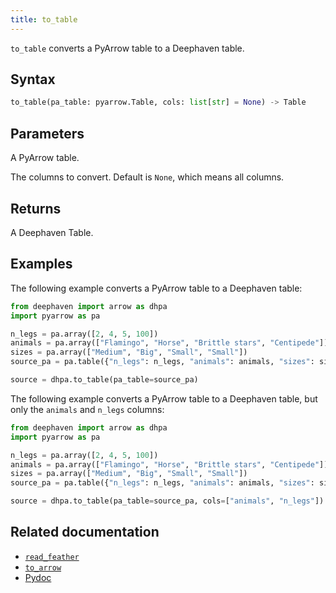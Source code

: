 ```yaml
---
title: to_table
---
```


`to_table` converts a PyArrow table to a Deephaven table.

## Syntax

```python syntax
to_table(pa_table: pyarrow.Table, cols: list[str] = None) -> Table
```

## Parameters

<ParamTable>
<Param name="pa_table" type="pyarrow.Table">

A PyArrow table.

</Param>
<Param name="cols" type="list[str]" optional>

The columns to convert. Default is `None`, which means all columns.

</Param>
</ParamTable>

## Returns

A Deephaven Table.

## Examples

The following example converts a PyArrow table to a Deephaven table:

```python order=source
from deephaven import arrow as dhpa
import pyarrow as pa

n_legs = pa.array([2, 4, 5, 100])
animals = pa.array(["Flamingo", "Horse", "Brittle stars", "Centipede"])
sizes = pa.array(["Medium", "Big", "Small", "Small"])
source_pa = pa.table({"n_legs": n_legs, "animals": animals, "sizes": sizes})

source = dhpa.to_table(pa_table=source_pa)
```

The following example converts a PyArrow table to a Deephaven table, but only the `animals` and `n_legs` columns:

```python order=source
from deephaven import arrow as dhpa
import pyarrow as pa

n_legs = pa.array([2, 4, 5, 100])
animals = pa.array(["Flamingo", "Horse", "Brittle stars", "Centipede"])
sizes = pa.array(["Medium", "Big", "Small", "Small"])
source_pa = pa.table({"n_legs": n_legs, "animals": animals, "sizes": sizes})

source = dhpa.to_table(pa_table=source_pa, cols=["animals", "n_legs"])
```

## Related documentation

- [`read_feather`](./read-feather.md)
- [`to_arrow`](./to-arrow.md)
- [Pydoc](/core/pydoc/code/deephaven.arrow.html#deephaven.arrow.to_table)
